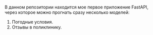 В данном репозитории находится мое первое приложение FastAPI, через которое можно прогнать сразу несколько моделей:
1. Погодные условия.
2. Отзывы в поликлинику.
